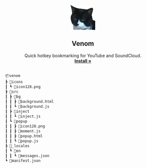 <!-- PROJECT LOGO -->
<br />
<p align="center">
  <a href="https://github.com/joshhoughton/venom">
    <img src="venom/icons/icon128.png" alt="Logo" width="80" height="80">
  </a>

  <h2 align="center">Venom</h2>

  <p align="center">
    Quick hotkey bookmarking for YouTube and SoundCloud.
    <br />
    <a href="https://chrome.google.com/webstore/detail/venom-hotkey-bookmarker-f/nlcikdibmohlofehpflokeedegjlmnmh"><strong>Install »</strong></a>
    <br />
    <br />

  </p>
  
  
    📦venom
    ┣ 📂icons
    ┃ ┗ 📜icon128.png
    ┣ 📂src
    ┃ ┣ 📂bg
    ┃ ┃ ┣ 📜background.html
    ┃ ┃ ┗ 📜background.js
    ┃ ┣ 📂inject
    ┃ ┃ ┗ 📜inject.js
    ┃ ┗ 📂popup
    ┃ ┃ ┣ 📜icon128.png
    ┃ ┃ ┣ 📜moment.js
    ┃ ┃ ┣ 📜popup.html
    ┃ ┃ ┗ 📜popup.js
    ┣ 📂_locales
    ┃ ┗ 📂en
    ┃ ┃ ┗ 📜messages.json
    ┗ 📜manifest.json